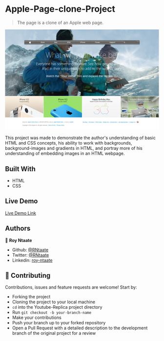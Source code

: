 # Apple-Page-clone-Project

> The page is a clone of an Apple web page.

![screenshot](./images/screenshot.jpg)

This project was made to demonstrate the author's understanding of basic HTML and CSS concepts, his ability to work with backgrounds, background-images and gradients in HTML, and portray more of his understanding of embedding images in an HTML webpage.

## Built With
- HTML
- CSS

## Live Demo

[Live Demo Link](https://rawcdn.githack.com/RNtaate/roy-apple-page-project/8a19340256aafcd3d86857105c1ba019c3ac5536/index.html#)

## Authors

👤 **Roy Ntaate**

- Github: [@RNtaate](https://github.com/RNtaate)
- Twitter: [@RNtaate](https://twitter.com/RNtaate)
- Linkedin: [roy-ntaate](https://linkedin.com/in/roy-ntaate)


## 🤝 Contributing

Contributions, issues and feature requests are welcome! Start by:

- Forking the project
- Cloning the project to your local machine
- `cd` into the Youtube-Replica project directory
- Run `git checkout -b your-branch-name`
- Make your contributions
- Push your branch up to your forked repository
- Open a Pull Request with a detailed description to the development branch of the original project for a review

